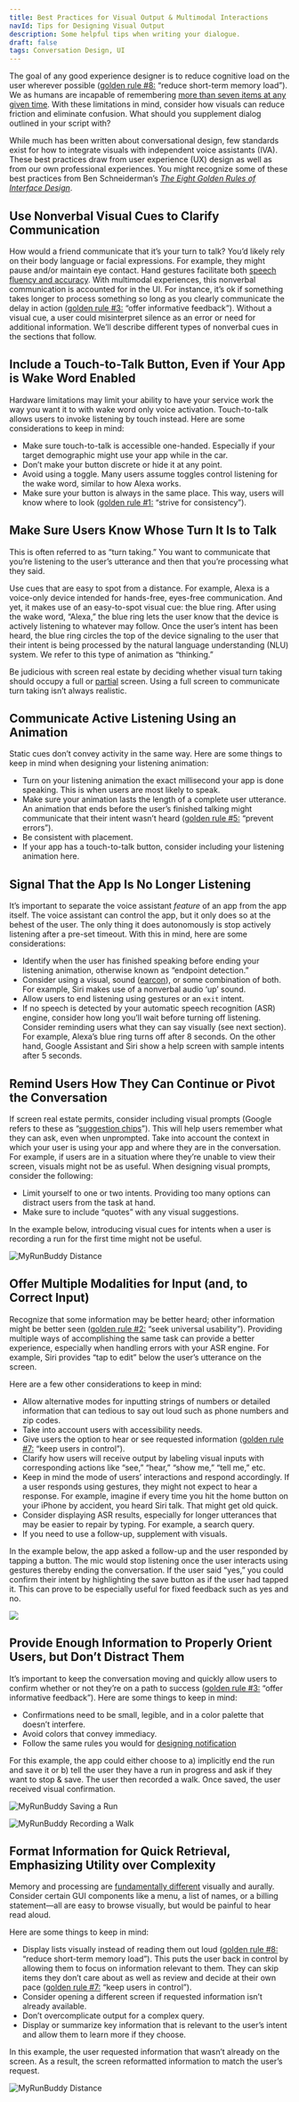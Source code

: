 ```yaml
---
title: Best Practices for Visual Output & Multimodal Interactions
navId: Tips for Designing Visual Output
description: Some helpful tips when writing your dialogue.
draft: false
tags: Conversation Design, UI
---
```


The goal of any good experience designer is to reduce cognitive load on the user wherever possible ([golden rule #8:](https://www.cs.umd.edu/users/ben/goldenrules.html) “reduce short-term memory load”). We as humans are incapable of remembering [more than seven items at any given time](https://en.wikipedia.org/wiki/The_Magical_Number_Seven,_Plus_or_Minus_Two). With these limitations in mind, consider how visuals can reduce friction and eliminate confusion. What should you supplement dialog outlined in your script with?

While much has been written about conversational design, few standards exist for how to integrate visuals with independent voice assistants (IVA). These best practices draw from user experience (UX) design as well as from our own professional experiences. You might recognize some of these best practices from Ben Schneiderman’s [_The Eight Golden Rules of Interface Design_](https://www.cs.umd.edu/users/ben/goldenrules.html).

## Use Nonverbal Visual Cues to Clarify Communication

How would a friend communicate that it’s your turn to talk? You’d likely rely on their body language or facial expressions. For example, they might pause and/or maintain eye contact. Hand gestures facilitate both [speech fluency and accuracy](https://vimeo.com/410056595). With multimodal experiences, this nonverbal communication is accounted for in the UI. For instance, it’s ok if something takes longer to process something so long as you clearly communicate the delay in action ([golden rule #3:](https://www.cs.umd.edu/users/ben/goldenrules.html) “offer informative feedback”). Without a visual cue, a user could misinterpret silence as an error or need for additional information. We’ll describe different types of nonverbal cues in the sections that follow.

## Include a Touch-to-Talk Button, Even if Your App is Wake Word Enabled

Hardware limitations may limit your ability to have your service work the way you want it to with wake word only voice activation. Touch-to-talk allows users to invoke listening by touch instead. Here are some considerations to keep in mind:

- Make sure touch-to-talk is accessible one-handed. Especially if your target demographic might use your app while in the car.
- Don’t make your button discrete or hide it at any point.
- Avoid using a toggle. Many users assume toggles control listening for the wake word, similar to how Alexa works.
- Make sure your button is always in the same place. This way, users will know where to look ([golden rule #1:](https://www.cs.umd.edu/users/ben/goldenrules.html) “strive for consistency”).

## Make Sure Users Know Whose Turn It Is to Talk

This is often referred to as “turn taking.” You want to communicate that you’re listening to the user’s utterance and then that you’re processing what they said.

Use cues that are easy to spot from a distance. For example, Alexa is a voice-only device intended for hands-free, eyes-free communication. And yet, it makes use of an easy-to-spot visual cue: the blue ring. After using the wake word, “Alexa,” the blue ring lets the user know that the device is actively listening to whatever may follow. Once the user’s intent has been heard, the blue ring circles the top of the device signaling to the user that their intent is being processed by the natural language understanding (NLU) system. We refer to this type of animation as “thinking.”

Be judicious with screen real estate by deciding whether visual turn taking should occupy a full or [partial](https://uxdesign.cc/redesigning-siri-and-adding-multitasking-features-to-ios-70c2f1a1569b) screen. Using a full screen to communicate turn taking isn’t always realistic.

## Communicate Active Listening Using an Animation

Static cues don’t convey activity in the same way. Here are some things to keep in mind when designing your listening animation:

- Turn on your listening animation the exact millisecond your app is done speaking. This is when users are most likely to speak.
- Make sure your animation lasts the length of a complete user utterance. An animation that ends before the user’s finished talking might communicate that their intent wasn’t heard ([golden rule #5:](https://www.cs.umd.edu/users/ben/goldenrules.html) “prevent errors”).
- Be consistent with placement.
- If your app has a touch-to-talk button, consider including your listening animation here.

## Signal That the App Is No Longer Listening

It’s important to separate the voice assistant _feature_ of an app from the app itself. The voice assistant can control the app, but it only does so at the behest of the user. The only thing it does autonomously is stop actively listening after a pre-set timeout. With this in mind, here are some considerations:

- Identify when the user has finished speaking before ending your listening animation, otherwise known as “endpoint detection.”
- Consider using a visual, sound ([earcon](https://medium.com/vui-magazine/earcons-the-audio-version-of-an-icon-59b7f0921235)), or some combination of both. For example, Siri makes use of a nonverbal audio ‘up’ sound.
- Allow users to end listening using gestures or an `exit` intent.
- If no speech is detected by your automatic speech recognition (ASR) engine, consider how long you’ll wait before turning off listening. Consider reminding users what they can say visually (see next section). For example, Alexa’s blue ring turns off after 8 seconds. On the other hand, Google Assistant and Siri show a help screen with sample intents after 5 seconds.

## Remind Users How They Can Continue or Pivot the Conversation

If screen real estate permits, consider including visual prompts (Google refers to these as “[suggestion chips](https://developers.google.com/assistant/conversational/rich-responses#suggestion_chips)”). This will help users remember what they can ask, even when unprompted. Take into account the context in which your user is using your app and where they are in the conversation. For example, if users are in a situation where they’re unable to view their screen, visuals might not be as useful. When designing visual prompts, consider the following:

- Limit yourself to one or two intents. Providing too many options can distract users from the task at hand.
- Make sure to include “quotes” with any visual suggestions.

In the example below, introducing visual cues for intents when a user is recording a run for the first time might not be useful.

![MyRunBuddy Distance](../../assets/docs/design-tips-for-designing-visual-output/run.png)

## Offer Multiple Modalities for Input (and, to Correct Input)

Recognize that some information may be better heard; other information might be better seen ([golden rule #2:](https://www.cs.umd.edu/users/ben/goldenrules.html) “seek universal usability”). Providing multiple ways of accomplishing the same task can provide a better experience, especially when handling errors with your ASR engine. For example, Siri provides “tap to edit” below the user’s utterance on the screen.

Here are a few other considerations to keep in mind:

- Allow alternative modes for inputting strings of numbers or detailed information that can tedious to say out loud such as phone numbers and zip codes.
- Take into account users with accessibility needs.
- Give users the option to hear or see requested information ([golden rule #7:](https://www.cs.umd.edu/users/ben/goldenrules.html) “keep users in control”).
- Clarify how users will receive output by labeling visual inputs with corresponding actions like “see,” “hear,” “show me,” “tell me,” etc.
- Keep in mind the mode of users’ interactions and respond accordingly. If a user responds using gestures, they might not expect to hear a response. For example, imagine if every time you hit the home button on your iPhone by accident, you heard Siri talk. That might get old quick.
- Consider displaying ASR results, especially for longer utterances that may be easier to repair by typing. For example, a search query.
- If you need to use a follow-up, supplement with visuals.

In the example below, the app asked a follow-up and the user responded by tapping a button. The mic would stop listening once the user interacts using gestures thereby ending the conversation. If the user said “yes,” you could confirm their intent by highlighting the save button as if the user had tapped it. This can prove to be especially useful for fixed feedback such as yes and no.

![](https://paper-attachments.dropbox.com/s_BF5D22BAD9421AD3845A926151A97CA26F837572D6DA91B630753CEABD822986_1581631877473_MyRunBuddy+-+Stop+a+run.png)

## Provide Enough Information to Properly Orient Users, but Don’t Distract Them

It’s important to keep the conversation moving and quickly allow users to confirm whether or not they’re on a path to success ([golden rule #3:](https://www.cs.umd.edu/users/ben/goldenrules.html) “offer informative feedback”). Here are some things to keep in mind:

- Confirmations need to be small, legible, and in a color palette that doesn’t interfere.
- Avoid colors that convey immediacy.
- Follow the same rules you would for [designing notification](https://www.nngroup.com/articles/push-notification/)

For this example, the app could either choose to a) implicitly end the run and save it or b) tell the user they have a run in progress and ask if they want to stop & save. The user then recorded a walk. Once saved, the user received visual confirmation.

![MyRunBuddy Saving a Run](../../assets/docs/design-tips-for-designing-visual-output/save_run.png)

![MyRunBuddy Recording a Walk](../../assets/docs/design-tips-for-designing-visual-output/record_walk.png)

## Format Information for Quick Retrieval, Emphasizing Utility over Complexity

Memory and processing are [fundamentally different](https://link.springer.com/article/10.3758/s13423-019-01597-7?shared-article-renderer) visually and aurally. Consider certain GUI components like a menu, a list of names, or a billing statement—all are easy to browse visually, but would be painful to hear read aloud.

Here are some things to keep in mind:

- Display lists visually instead of reading them out loud ([golden rule #8:](https://www.cs.umd.edu/users/ben/goldenrules.html) “reduce short-term memory load”). This puts the user back in control by allowing them to focus on information relevant to them. They can skip items they don’t care about as well as review and decide at their own pace ([golden rule #7:](https://www.cs.umd.edu/users/ben/goldenrules.html) “keep users in control”).
- Consider opening a different screen if requested information isn’t already available.
- Don’t overcomplicate output for a complex query.
- Display or summarize key information that is relevant to the user’s intent and allow them to learn more if they choose.

In this example, the user requested information that wasn’t already on the screen. As a result, the screen reformatted information to match the user’s request.

![MyRunBuddy Distance](../../assets/docs/design-tips-for-designing-visual-output/distance.png)
